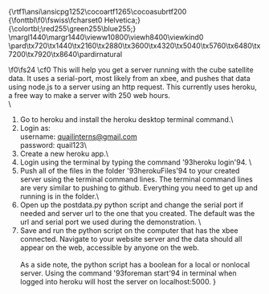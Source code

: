 {\rtf1\ansi\ansicpg1252\cocoartf1265\cocoasubrtf200
{\fonttbl\f0\fswiss\fcharset0 Helvetica;}
{\colortbl;\red255\green255\blue255;}
\margl1440\margr1440\vieww10800\viewh8400\viewkind0
\pard\tx720\tx1440\tx2160\tx2880\tx3600\tx4320\tx5040\tx5760\tx6480\tx7200\tx7920\tx8640\pardirnatural

\f0\fs24 \cf0 This will help you get a server running with the cube satellite data. It uses a serial-port, most likely from an xbee, and pushes that data using node.js to a server using an http request. This currently uses heroku, a free way to make a server with 250 web hours. \
\
1. 	Go to heroku and install the heroku desktop terminal command.\
2.	Login as:\
		username: quailinterns@gmail.com\
		password: quail123\
3.	Create a new heroku app.\
4.	Login using the terminal by typing the command \'93heroku login\'94. \
5.	Push all of the files in the folder \'93herokuFiles\'94 to your created server using the terminal command lines. The terminal command lines are very similar to pushing to github. Everything you need to get up and running is in the folder.\
6.	Open up the postdata.py python script and change the serial port if needed and server url to the one that you created. The default was the url and serial port we used during the demonstration. \
7.	Save and run the python script on the computer that has the xbee connected. Navigate to your website server and the data should all appear on the web, accessible by anyone on the web. \
\
As a side note, the python script has a boolean for a local or nonlocal server. Using the command \'93foreman start\'94 in terminal when logged into heroku will host the server on localhost:5000. }